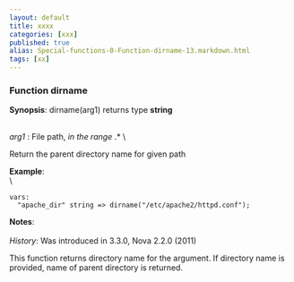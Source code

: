 ```yaml
---
layout: default
title: xxxx
categories: [xxx]
published: true
alias: Special-functions-0-Function-dirname-13.markdown.html
tags: [xx]
---
```


### Function dirname

**Synopsis**: dirname(arg1) returns type **string**

\
 *arg1* : File path, *in the range* .\* \

Return the parent directory name for given path

**Example**:\
 \

    vars:
      "apache_dir" string => dirname("/etc/apache2/httpd.conf");

**Notes**:\
 \
 *History*: Was introduced in 3.3.0, Nova 2.2.0 (2011)

This function returns directory name for the argument. If directory name
is provided, name of parent directory is returned.
